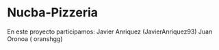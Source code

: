 # Nucba-Pizzeria

En este proyecto participamos:
Javier Anriquez (JavierAnriquez93)
Juan Oronoa (	oranshgg)
